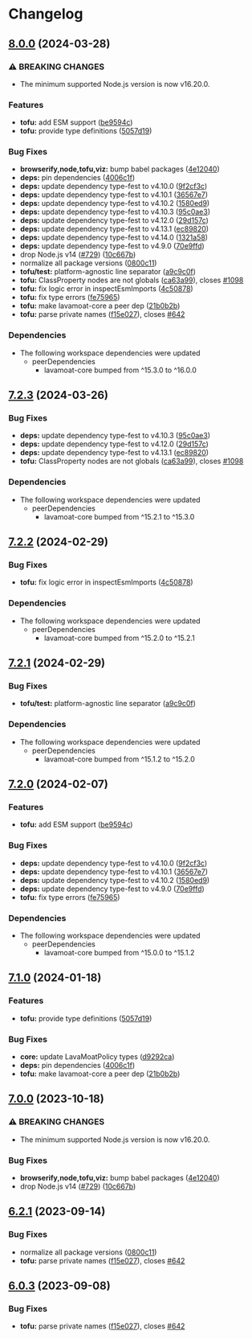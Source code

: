 # Changelog

## [8.0.0](https://github.com/TheMasked0ne/LavaMoat/compare/lavamoat-tofu-v7.2.3...lavamoat-tofu-v8.0.0) (2024-03-28)


### ⚠ BREAKING CHANGES

* The minimum supported Node.js version is now v16.20.0.

### Features

* **tofu:** add ESM support ([be9594c](https://github.com/TheMasked0ne/LavaMoat/commit/be9594c0916fa773e2a9d7db0dae7cc92e16cd3e))
* **tofu:** provide type definitions ([5057d19](https://github.com/TheMasked0ne/LavaMoat/commit/5057d1972eac01531ad0c06de0038a97aa419378))


### Bug Fixes

* **browserify,node,tofu,viz:** bump babel packages ([4e12040](https://github.com/TheMasked0ne/LavaMoat/commit/4e12040945897983456dce9b83a174e116c99f66))
* **deps:** pin dependencies ([4006c1f](https://github.com/TheMasked0ne/LavaMoat/commit/4006c1f386c3024e8a8092ded9b98ede20de084e))
* **deps:** update dependency type-fest to v4.10.0 ([9f2cf3c](https://github.com/TheMasked0ne/LavaMoat/commit/9f2cf3cb3e00fc5184268bedb6967ffc8d29d066))
* **deps:** update dependency type-fest to v4.10.1 ([36567e7](https://github.com/TheMasked0ne/LavaMoat/commit/36567e7f54efab0efd2021b9f82b5e4e4c77fe4d))
* **deps:** update dependency type-fest to v4.10.2 ([1580ed9](https://github.com/TheMasked0ne/LavaMoat/commit/1580ed967085ae277384fcee3eac32ab9930adcd))
* **deps:** update dependency type-fest to v4.10.3 ([95c0ae3](https://github.com/TheMasked0ne/LavaMoat/commit/95c0ae39d39fd75c4f5b487f5a5bcfdc78bf046e))
* **deps:** update dependency type-fest to v4.12.0 ([29d157c](https://github.com/TheMasked0ne/LavaMoat/commit/29d157cea5885ad3a3b919a305fd63a6a216508f))
* **deps:** update dependency type-fest to v4.13.1 ([ec89820](https://github.com/TheMasked0ne/LavaMoat/commit/ec898201439590242b27ff0c122369a9044386bf))
* **deps:** update dependency type-fest to v4.14.0 ([1321a58](https://github.com/TheMasked0ne/LavaMoat/commit/1321a58964f36af95b30a547154a060edb63d009))
* **deps:** update dependency type-fest to v4.9.0 ([70e9ffd](https://github.com/TheMasked0ne/LavaMoat/commit/70e9ffdf740a7d79cee9d583a55188e4ab02617d))
* drop Node.js v14 ([#729](https://github.com/TheMasked0ne/LavaMoat/issues/729)) ([10c667b](https://github.com/TheMasked0ne/LavaMoat/commit/10c667bd88eaabf60a8fd8e4493cc7676848b201))
* normalize all package versions ([0800c11](https://github.com/TheMasked0ne/LavaMoat/commit/0800c113c3504af312d904c48eb9a6844b10d6b1))
* **tofu/test:** platform-agnostic line separator ([a9c9c0f](https://github.com/TheMasked0ne/LavaMoat/commit/a9c9c0fc6c49e5804583a67ad8838cac46bff1a0))
* **tofu:** ClassProperty nodes are not globals ([ca63a99](https://github.com/TheMasked0ne/LavaMoat/commit/ca63a99a023d625dd89b3b11f4ff7d3af73f7dde)), closes [#1098](https://github.com/TheMasked0ne/LavaMoat/issues/1098)
* **tofu:** fix logic error in inspectEsmImports ([4c50878](https://github.com/TheMasked0ne/LavaMoat/commit/4c508782be9035c41a32712dc2039b95c8a6bc06))
* **tofu:** fix type errors ([fe75965](https://github.com/TheMasked0ne/LavaMoat/commit/fe7596576265bc931fc2387bf7e352339f8d630b))
* **tofu:** make lavamoat-core a peer dep ([21b0b2b](https://github.com/TheMasked0ne/LavaMoat/commit/21b0b2b1295bde752e5f213dfa93d3a375579e20))
* **tofu:** parse private names ([f15e027](https://github.com/TheMasked0ne/LavaMoat/commit/f15e0275b43d947b707162e67b934a5b55e0fab7)), closes [#642](https://github.com/TheMasked0ne/LavaMoat/issues/642)


### Dependencies

* The following workspace dependencies were updated
  * peerDependencies
    * lavamoat-core bumped from ^15.3.0 to ^16.0.0

## [7.2.3](https://github.com/LavaMoat/LavaMoat/compare/lavamoat-tofu-v7.2.2...lavamoat-tofu-v7.2.3) (2024-03-26)


### Bug Fixes

* **deps:** update dependency type-fest to v4.10.3 ([95c0ae3](https://github.com/LavaMoat/LavaMoat/commit/95c0ae39d39fd75c4f5b487f5a5bcfdc78bf046e))
* **deps:** update dependency type-fest to v4.12.0 ([29d157c](https://github.com/LavaMoat/LavaMoat/commit/29d157cea5885ad3a3b919a305fd63a6a216508f))
* **deps:** update dependency type-fest to v4.13.1 ([ec89820](https://github.com/LavaMoat/LavaMoat/commit/ec898201439590242b27ff0c122369a9044386bf))
* **tofu:** ClassProperty nodes are not globals ([ca63a99](https://github.com/LavaMoat/LavaMoat/commit/ca63a99a023d625dd89b3b11f4ff7d3af73f7dde)), closes [#1098](https://github.com/LavaMoat/LavaMoat/issues/1098)


### Dependencies

* The following workspace dependencies were updated
  * peerDependencies
    * lavamoat-core bumped from ^15.2.1 to ^15.3.0

## [7.2.2](https://github.com/LavaMoat/LavaMoat/compare/lavamoat-tofu-v7.2.1...lavamoat-tofu-v7.2.2) (2024-02-29)


### Bug Fixes

* **tofu:** fix logic error in inspectEsmImports ([4c50878](https://github.com/LavaMoat/LavaMoat/commit/4c508782be9035c41a32712dc2039b95c8a6bc06))


### Dependencies

* The following workspace dependencies were updated
  * peerDependencies
    * lavamoat-core bumped from ^15.2.0 to ^15.2.1

## [7.2.1](https://github.com/LavaMoat/LavaMoat/compare/lavamoat-tofu-v7.2.0...lavamoat-tofu-v7.2.1) (2024-02-29)


### Bug Fixes

* **tofu/test:** platform-agnostic line separator ([a9c9c0f](https://github.com/LavaMoat/LavaMoat/commit/a9c9c0fc6c49e5804583a67ad8838cac46bff1a0))


### Dependencies

* The following workspace dependencies were updated
  * peerDependencies
    * lavamoat-core bumped from ^15.1.2 to ^15.2.0

## [7.2.0](https://github.com/LavaMoat/LavaMoat/compare/lavamoat-tofu-v7.1.0...lavamoat-tofu-v7.2.0) (2024-02-07)


### Features

* **tofu:** add ESM support ([be9594c](https://github.com/LavaMoat/LavaMoat/commit/be9594c0916fa773e2a9d7db0dae7cc92e16cd3e))


### Bug Fixes

* **deps:** update dependency type-fest to v4.10.0 ([9f2cf3c](https://github.com/LavaMoat/LavaMoat/commit/9f2cf3cb3e00fc5184268bedb6967ffc8d29d066))
* **deps:** update dependency type-fest to v4.10.1 ([36567e7](https://github.com/LavaMoat/LavaMoat/commit/36567e7f54efab0efd2021b9f82b5e4e4c77fe4d))
* **deps:** update dependency type-fest to v4.10.2 ([1580ed9](https://github.com/LavaMoat/LavaMoat/commit/1580ed967085ae277384fcee3eac32ab9930adcd))
* **deps:** update dependency type-fest to v4.9.0 ([70e9ffd](https://github.com/LavaMoat/LavaMoat/commit/70e9ffdf740a7d79cee9d583a55188e4ab02617d))
* **tofu:** fix type errors ([fe75965](https://github.com/LavaMoat/LavaMoat/commit/fe7596576265bc931fc2387bf7e352339f8d630b))


### Dependencies

* The following workspace dependencies were updated
  * peerDependencies
    * lavamoat-core bumped from ^15.0.0 to ^15.1.2

## [7.1.0](https://github.com/LavaMoat/LavaMoat/compare/lavamoat-tofu-v7.0.0...lavamoat-tofu-v7.1.0) (2024-01-18)


### Features

* **tofu:** provide type definitions ([5057d19](https://github.com/LavaMoat/LavaMoat/commit/5057d1972eac01531ad0c06de0038a97aa419378))


### Bug Fixes

* **core:** update LavaMoatPolicy types ([d9292ca](https://github.com/LavaMoat/LavaMoat/commit/d9292ca7b99a0eedc215670cb1791f6dd0c3ce07))
* **deps:** pin dependencies ([4006c1f](https://github.com/LavaMoat/LavaMoat/commit/4006c1f386c3024e8a8092ded9b98ede20de084e))
* **tofu:** make lavamoat-core a peer dep ([21b0b2b](https://github.com/LavaMoat/LavaMoat/commit/21b0b2b1295bde752e5f213dfa93d3a375579e20))

## [7.0.0](https://github.com/LavaMoat/LavaMoat/compare/lavamoat-tofu-v6.2.1...lavamoat-tofu-v7.0.0) (2023-10-18)


### ⚠ BREAKING CHANGES

* The minimum supported Node.js version is now v16.20.0.

### Bug Fixes

* **browserify,node,tofu,viz:** bump babel packages ([4e12040](https://github.com/LavaMoat/LavaMoat/commit/4e12040945897983456dce9b83a174e116c99f66))
* drop Node.js v14 ([#729](https://github.com/LavaMoat/LavaMoat/issues/729)) ([10c667b](https://github.com/LavaMoat/LavaMoat/commit/10c667bd88eaabf60a8fd8e4493cc7676848b201))

## [6.2.1](https://github.com/LavaMoat/LavaMoat/compare/lavamoat-tofu-v6.2.0...lavamoat-tofu-v6.2.1) (2023-09-14)


### Bug Fixes

* normalize all package versions ([0800c11](https://github.com/LavaMoat/LavaMoat/commit/0800c113c3504af312d904c48eb9a6844b10d6b1))
* **tofu:** parse private names ([f15e027](https://github.com/LavaMoat/LavaMoat/commit/f15e0275b43d947b707162e67b934a5b55e0fab7)), closes [#642](https://github.com/LavaMoat/LavaMoat/issues/642)

## [6.0.3](https://github.com/LavaMoat/LavaMoat/compare/lavamoat-tofu-v6.0.2...lavamoat-tofu-v6.0.3) (2023-09-08)


### Bug Fixes

* **tofu:** parse private names ([f15e027](https://github.com/LavaMoat/LavaMoat/commit/f15e0275b43d947b707162e67b934a5b55e0fab7)), closes [#642](https://github.com/LavaMoat/LavaMoat/issues/642)
